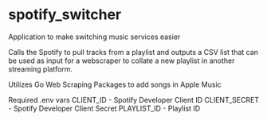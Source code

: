 # spotify_switcher
Application to make switching music services easier

Calls the Spotify to pull tracks from a playlist and outputs a CSV list that can be used as input for a webscraper to collate a new playlist in another streaming platform. 

Utilizes Go Web Scraping Packages to add songs in Apple Music

Required .env vars
CLIENT_ID - Spotify Developer Client ID
CLIENT_SECRET - Spotify Developer Client Secret
PLAYLIST_ID - Playlist ID

